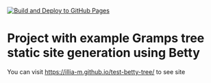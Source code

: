 [![Build and Deploy to GitHub Pages](https://github.com/Illia-M/test-betty-tree/actions/workflows/deploy-to-gh-pages.yml/badge.svg)](https://github.com/Illia-M/test-betty-tree/actions/workflows/deploy-to-gh-pages.yml)

# Project with example Gramps tree static site generation using Betty

You can visit https://illia-m.github.io/test-betty-tree/ to see site
